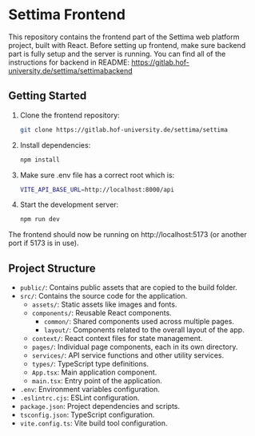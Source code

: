 # Settima Frontend

This repository contains the frontend part of the Settima web platform project, built with React. Before setting up frontend, make sure backend part is fully setup and the server is running. You can find all of the instructions for backend in README: https://gitlab.hof-university.de/settima/settimabackend


## Getting Started

1. Clone the frontend repository:
   ```bash
   git clone https://gitlab.hof-university.de/settima/settima
2. Install dependencies:
	```bash 
	npm install
3. Make sure .env file has a correct root which is:
	```bash
	VITE_API_BASE_URL=http://localhost:8000/api

4. Start the development server:
	```bash
	npm run dev
The frontend should now be running on http://localhost:5173 (or another port if 5173 is in use).

## Project Structure

- `public/`: Contains public assets that are copied to the build folder.
- `src/`: Contains the source code for the application.
  - `assets/`: Static assets like images and fonts.
  - `components/`: Reusable React components.
    - `common/`: Shared components used across multiple pages.
    - `layout/`: Components related to the overall layout of the app.
  - `context/`: React context files for state management.
  - `pages/`: Individual page components, each in its own directory.
  - `services/`: API service functions and other utility services.
  - `types/`: TypeScript type definitions.
  - `App.tsx`: Main application component.
  - `main.tsx`: Entry point of the application.
- `.env`: Environment variables configuration.
- `.eslintrc.cjs`: ESLint configuration.
- `package.json`: Project dependencies and scripts.
- `tsconfig.json`: TypeScript configuration.
- `vite.config.ts`: Vite build tool configuration.